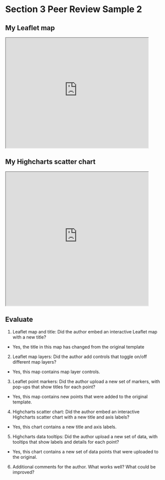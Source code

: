 # Section 3 Peer Review Sample 2

## My Leaflet map
<iframe src="https://jackdougherty.github.io/leaflet-map-simple-instructor-sample" width="90%" height=350></iframe>

## My Highcharts scatter chart
<iframe src="https://jackdougherty.github.io/highcharts-scatter-csv-instructor-sample" width="90%" height=425></iframe>

## Evaluate
1. Leaflet map and title: Did the author embed an interactive Leaflet map with a new title?
  - Yes, the title in this map has changed from the original template

2. Leaflet map layers: Did the author add controls that toggle on/off different map layers?
  - Yes, this map contains map layer controls.

3. Leaflet point markers: Did the author upload a new set of markers, with pop-ups that show titles for each point?
  - Yes, this map contains new points that were added to the original template.

4. Highcharts scatter chart: Did the author embed an interactive Highcharts scatter chart with a new title and axis labels?
  - Yes, this chart contains a new title and axis labels.

5. Highcharts data tooltips: Did the author upload a new set of data, with tooltips that show labels and details for each point?
  - Yes, this chart contains a new set of data points that were uploaded to the original.

6. Additional comments for the author. What works well? What could be improved?

